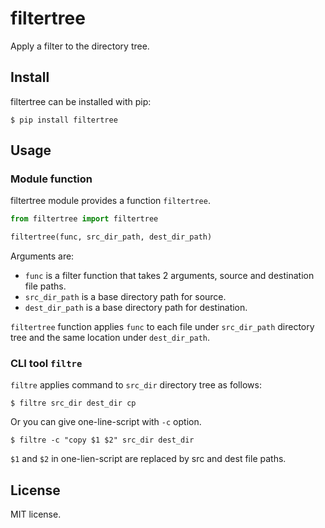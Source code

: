# filtertree

Apply a filter to the directory tree.

## Install

filtertree can be installed with pip:

    $ pip install filtertree

## Usage

### Module function

filtertree module provides a function `filtertree`.

```python
from filtertree import filtertree

filtertree(func, src_dir_path, dest_dir_path)
```

Arguments are:

- `func` is a filter function that takes 2 arguments, source and destination file paths.
- `src_dir_path` is a base directory path for source.
- `dest_dir_path` is a base directory path for destination.

`filtertree` function applies `func` to each file under `src_dir_path` directory tree and the same location under `dest_dir_path`.

### CLI tool `filtre`

`filtre` applies command to `src_dir` directory tree as follows:

    $ filtre src_dir dest_dir cp

Or you can give one-line-script with `-c` option.

    $ filtre -c "copy $1 $2" src_dir dest_dir

`$1` and `$2` in one-lien-script are replaced by src and dest file paths.

## License

MIT license.
